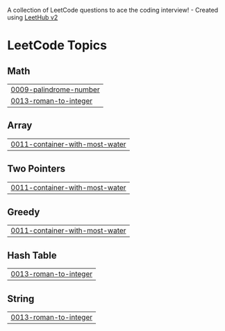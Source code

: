 A collection of LeetCode questions to ace the coding interview! - Created using [LeetHub v2](https://github.com/arunbhardwaj/LeetHub-2.0)
<!---LeetCode Topics Start-->
# LeetCode Topics
## Math
|  |
| ------- |
| [0009-palindrome-number](https://github.com/haideraaftab1/leetcode/tree/master/0009-palindrome-number) |
| [0013-roman-to-integer](https://github.com/haideraaftab1/leetcode/tree/master/0013-roman-to-integer) |
## Array
|  |
| ------- |
| [0011-container-with-most-water](https://github.com/haideraaftab1/leetcode/tree/master/0011-container-with-most-water) |
## Two Pointers
|  |
| ------- |
| [0011-container-with-most-water](https://github.com/haideraaftab1/leetcode/tree/master/0011-container-with-most-water) |
## Greedy
|  |
| ------- |
| [0011-container-with-most-water](https://github.com/haideraaftab1/leetcode/tree/master/0011-container-with-most-water) |
## Hash Table
|  |
| ------- |
| [0013-roman-to-integer](https://github.com/haideraaftab1/leetcode/tree/master/0013-roman-to-integer) |
## String
|  |
| ------- |
| [0013-roman-to-integer](https://github.com/haideraaftab1/leetcode/tree/master/0013-roman-to-integer) |
<!---LeetCode Topics End-->